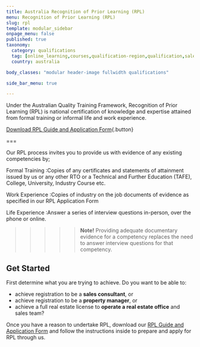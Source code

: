 ```yaml
---
title: Australia Recognition of Prior Learning (RPL)
menu: Recognition of Prior Learning (RPL)
slug: rpl
template: modular_sidebar
onpage_menu: false
published: true
taxonomy:
  category: qualifications
  tag: [online_learning,courses,qualification-region,qualification,sales registration,sales,sales consultants,australia]
  country: australia

body_classes: "modular header-image fullwidth qualifications"

side_bar_menu: true

---
```


Under the Australian Quality Training Framework, Recognition of Prior Learning (RPL) is national certification of knowledge and expertise attained from formal training or informal life and work experience.

[Download RPL Guide and Application Form](rpl-application-form_v2016-06-20.pdf){.button}

===

Our RPL process invites you to provide us with evidence of any existing competencies by;

Formal Training
:Copies of any certificates and statements of attainment issued by us or any other RTO or a Technical and Further Education (TAFE), College, University, Industry Course etc.

Work Experience
:Copies of industry on the job documents of evidence as specified in our RPL Application Form

Life Experience
:Answer a series of interview questions in-person, over the phone or online.

>>>>>**Note!** Providing adequate documentary evidence for a competency replaces the need to answer interview questions for that competency.

## Get Started
First determine what you are trying to achieve. Do you want to be able to:
* achieve registration to be a **sales consultant**, or
* achieve registration to be a **property manager**, or
* achieve a full real estate license to **operate a real estate office** and sales team?

Once you have a reason to undertake RPL, download our [RPL Guide and Application Form](rpl-application-form_v2016-06-20.pdf) and follow the instructions inside to prepare and apply for RPL through us.

